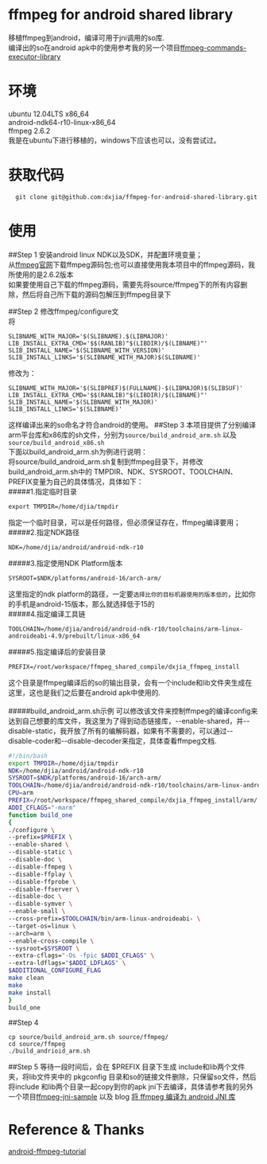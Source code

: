 # ffmpeg for android shared library
  移植ffmpeg到android，编译可用于jni调用的so库.<br>
  编译出的so在android apk中的使用参考我的另一个项目[ffmpeg-commands-executor-library](https://github.com/dxjia/ffmpeg-commands-executor-library)

# 环境
  ubuntu 12.04LTS x86_64<br>
  android-ndk64-r10-linux-x86_64<br>
  ffmpeg 2.6.2<br>
  我是在ubuntu下进行移植的，windows下应该也可以，没有尝试过。

# 获取代码
```
  git clone git@github.com:dxjia/ffmpeg-for-android-shared-library.git
```

# 使用
##Step 1
安装android linux NDK以及SDK，并配置环境变量；<br>
从[ffmpeg官网](http://ffmpeg.org/)下载ffmpeg源码包;也可以直接使用我本项目中的ffmpeg源码，我所使用的是2.6.2版本<br>
如果要使用自己下载的ffmpeg源码，需要先将source/ffmpeg下的所有内容删除，然后将自己所下载的源码包解压到ffmpeg目录下<br>

##Step 2
修改ffmpeg/configure文<br>
将
```
SLIBNAME_WITH_MAJOR='$(SLIBNAME).$(LIBMAJOR)'
LIB_INSTALL_EXTRA_CMD='$$(RANLIB)"$(LIBDIR)/$(LIBNAME)"'
SLIB_INSTALL_NAME='$(SLIBNAME_WITH_VERSION)'
SLIB_INSTALL_LINKS='$(SLIBNAME_WITH_MAJOR)$(SLIBNAME)'
```
修改为：<br>
```
SLIBNAME_WITH_MAJOR='$(SLIBPREF)$(FULLNAME)-$(LIBMAJOR)$(SLIBSUF)'
LIB_INSTALL_EXTRA_CMD='$$(RANLIB)"$(LIBDIR)/$(LIBNAME)"'
SLIB_INSTALL_NAME='$(SLIBNAME_WITH_MAJOR)'
SLIB_INSTALL_LINKS='$(SLIBNAME)'
```
这样编译出来的so命名才符合android的使用。
##Step 3
本项目提供了分别编译arm平台库和x86库的sh文件，分别为`source/build_android_arm.sh` 以及 `source/build_android_x86.sh`<br>
下面以build_android_arm.sh为例进行说明：<br>
将source/build_android_arm.sh复制到ffmpeg目录下，并修改build_android_arm.sh中的 TMPDIR、NDK、SYSROOT、TOOLCHAIN、PREFIX变量为自己的具体情况，具体如下：<br>
#####1.指定临时目录
```
export TMPDIR=/home/djia/tmpdir
```
指定一个临时目录，可以是任何路径，但必须保证存在，ffmpeg编译要用；<br>
#####2.指定NDK路径
```
NDK=/home/djia/android/android-ndk-r10
```
#####3.指定使用NDK Platform版本
```
SYSROOT=$NDK/platforms/android-16/arch-arm/
```
这里指定的ndk platform的路径，一定要`选择比你的目标机器使用的版本低的`，比如你的手机是android-15版本，那么就选择低于15的<br>
#####4.指定编译工具链
```
TOOLCHAIN=/home/djia/android/android-ndk-r10/toolchains/arm-linux-androideabi-4.9/prebuilt/linux-x86_64
```
#####5.指定编译后的安装目录
```
PREFIX=/root/workspace/ffmpeg_shared_compile/dxjia_ffmpeg_install
```
这个目录是ffmpeg编译后的so的输出目录，会有一个include和lib文件夹生成在这里，这也是我们之后要在android apk中使用的.<br>
<br>
#####build_android_arm.sh示例
可以修改该文件来控制ffmpeg的编译config来达到自己想要的库文件，我这里为了得到动态链接库，--enable-shared，并--disable-static，我开放了所有的编解码器，如果有不需要的，可以通过--disable-coder和--disable-decoder来指定，具体查看ffmpeg文档.


```bash
#!/bin/bash
export TMPDIR=/home/djia/tmpdir
NDK=/home/djia/android/android-ndk-r10
SYSROOT=$NDK/platforms/android-16/arch-arm/
TOOLCHAIN=/home/djia/android/android-ndk-r10/toolchains/arm-linux-androideabi-4.9/prebuilt/linux-x86_64
CPU=arm
PREFIX=/root/workspace/ffmpeg_shared_compile/dxjia_ffmpeg_install/arm/
ADDI_CFLAGS="-marm"
function build_one
{
./configure \
--prefix=$PREFIX \
--enable-shared \
--disable-static \
--disable-doc \
--disable-ffmpeg \
--disable-ffplay \
--disable-ffprobe \
--disable-ffserver \
--disable-doc \
--disable-symver \
--enable-small \
--cross-prefix=$TOOLCHAIN/bin/arm-linux-androideabi- \
--target-os=linux \
--arch=arm \
--enable-cross-compile \
--sysroot=$SYSROOT \
--extra-cflags="-Os -fpic $ADDI_CFLAGS" \
--extra-ldflags="$ADDI_LDFLAGS" \
$ADDITIONAL_CONFIGURE_FLAG
make clean
make
make install
}
build_one
```
##Step 4
```
cp source/build_android_arm.sh source/ffmpeg/
cd source/ffmpeg
./build_andrioid_arm.sh
```

##Step 5
等待一段时间后，会在 $PREFIX 目录下生成 include和lib两个文件夹，将lib文件夹中的 pkgconfig 目录和so的链接文件删除，只保留so文件，然后将include 和lib两个目录一起copy到你的apk jni下去编译，具体请参考我的另外一个项目[ffmpeg-jni-sample](https://github.com/dxjia/ffmpeg-jni-sample) 以及 blog [将 ffmpeg 编译为 android JNI 库](http://www.dxjia.cn/2016/07/27/how_to_compile_ffmpeg_for_android/)

# Reference & Thanks
  [android-ffmpeg-tutorial](https://github.com/roman10/android-ffmpeg-tutorial)
